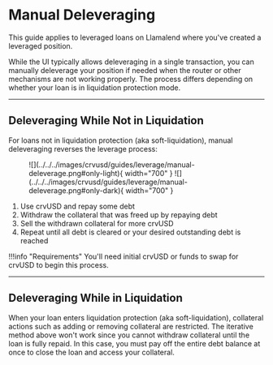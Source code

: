 <h1>Manual Deleveraging</h1>

This guide applies to leveraged loans on Llamalend where you've created a leveraged position.

While the UI typically allows deleveraging in a single transaction, you can manually deleverage your position if needed when the router or other mechanisms are not working properly. The process differs depending on whether your loan is in liquidation protection mode.

---

## **Deleveraging While Not in Liquidation**

For loans not in liquidation protection (aka soft-liquidation), manual deleveraging reverses the leverage process:

<figure markdown="span">
  ![](../../../images/crvusd/guides/leverage/manual-deleverage.png#only-light){ width="700" }
  ![](../../../images/crvusd/guides/leverage/manual-deleverage.png#only-dark){ width="700" }
  <figcaption></figcaption>
</figure>

1. Use crvUSD and repay some debt
2. Withdraw the collateral that was freed up by repaying debt
3. Sell the withdrawn collateral for more crvUSD
4. Repeat until all debt is cleared or your desired outstanding debt is reached

!!!info "Requirements"
    You'll need initial crvUSD or funds to swap for crvUSD to begin this process.

---

## **Deleveraging While in Liquidation**

When your loan enters liquidation protection (aka soft-liquidation), collateral actions such as adding or removing collateral are restricted. The iterative method above won't work since you cannot withdraw collateral until the loan is fully repaid. In this case, you must pay off the entire debt balance at once to close the loan and access your collateral.
